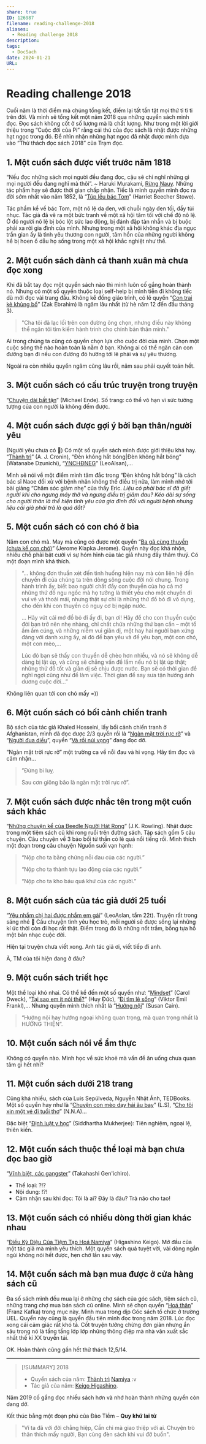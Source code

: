 ```yaml
---
share: true
ID: 126987
filename: reading-challenge-2018
aliases:
  - Reading challenge 2018
description: 
tags:
  - DocSach
date: 2024-01-21
URL:
---
```

# Reading challenge 2018
Cuối năm là thời điểm mà chúng tổng kết, điểm lại tất tần tật mọi thứ tỉ tì ti trên đời. Và mình sẽ tổng kết một năm 2018 qua những quyển sách mình đọc. Đọc sách không cốt ở số lượng mà là chất lượng. Như trong một lời giới thiệu trong “Cuộc đời của Pi” rằng cái thú của đọc sách là nhặt được những hạt ngọc trong đó. Để nhìn nhận những hạt ngọc đã nhặt được mình dựa vào “Thử thách đọc sách 2018” của Trạm đọc.

## 1. Một cuốn sách được viết trước năm 1818
“Nếu đọc những sách mọi người đều đang đọc, cậu sẽ chỉ nghĩ những gì mọi người đều đang nghĩ mà thôi”. ~ Haruki Murakami, [Rừng Nauy](../../R%E1%BB%ABng%20Nauy.md). Những tác phẩm hay sẽ được thời gian chấp nhận. Tiếc là mình quyển mình đọc ra đời sớm nhất vào năm 1852, là “[Túp lều bác Tom](T%C3%BAp%20l%E1%BB%81u%20b%C3%A1c%20Tom.md)” (Harriet Beecher Stowe).

Tác phẩm kể về bác Tom, một nô lệ da đen, với chuỗi ngày đen tối, đầy tủi nhục. Tác giả đã vẽ ra một bức tranh về một xã hội tăm tối với chế độ nô lệ. Ở đó người nô lệ bị bóc lột sức lao động, bị đánh đập tàn nhẫn và bị buộc phải xa rời gia đình của mình. Nhưng trong một xã hội không khác địa ngục trần gian ấy là tình yêu thương con người, tâm hồn của những người không hề bị hoen ố dẫu họ sống trong một xã hội khắc nghiệt như thế.

## 2. Một cuốn sách dành cả thanh xuân mà chưa đọc xong
Khi đã bắt tay đọc một quyển sách nào thì mình luôn cố gắng hoàn thành nó. Nhưng có một số quyển thuộc loại self-help bị mình tiễn đi không tiếc dù mới đọc vài trang đầu. Không kể đống giáo trình, có lẽ quyển “[Con trai kẻ khủng bố](../../Con%20Trai%20K%E1%BA%BB%20Kh%E1%BB%A7ng%20B%E1%BB%91.md)” (Zak Ebrahim) là ngâm lâu nhất (từ hè năm 12 đến đầu tháng 3).

> "Cha tôi đã lạc lối trên con đường ông chọn, nhưng điều này không thể ngăn tôi tìm kiếm hành trình cho chính bản thân mình."

Ai trong chúng ta cũng có quyền chọn lựa cho cuộc đời của mình. Chọn một cuộc sống thế nào hoàn toàn là nằm ở bạn. Không ai có thể ngăn cản con đường bạn đi nếu con đường đó hướng tới lẽ phải và sự yêu thương.

Ngoài ra còn nhiều quyển ngâm cũng lâu rồi, năm sau phải quyết toán hết.

## 3. Một cuốn sách có cấu trúc truyện trong truyện
“[Chuyện dài bất tận](../../Chuy%E1%BB%87n%20d%C3%A0i%20b%E1%BA%A5t%20t%E1%BA%ADn.md)” (Michael Ende). Số trang: có thể vô hạn vì sức tưởng tượng của con người là không đếm được.

## 4. Một cuốn sách được gợi ý bởi bạn thân/người yêu
(Người yêu chưa có 🙁) Có một số quyển sách mình được giới thiệu khá hay. “[Thành trì](./thanh-tri.md)” (A. J. Cronin), “Đèn không hắt bóng|Đèn không hắt bóng” (Watanabe Dzunichi), “[YNCHĐNEG](../../Y%C3%AAu%20nh%E1%BA%A7m%20ch%E1%BB%8B%20hai%20%C4%91%C6%B0%E1%BB%A3c%20nh%E1%BA%A7m%20em%20g%C3%A1i.md)” (LeoAlsan),…

Mình sẽ nói về một điểm mình tâm đắc trong “Đèn không hắt bóng” là cách bác sĩ Naoe đối xử với bệnh nhân không thể điều trị nữa, làm mình nhớ tới bài giảng “Chăm sóc giảm nhẹ” của thầy Eric. *Liệu có phải bác sĩ đã giết người khi cho ngưng máy thở và ngưng điều trị giảm đau? Kéo dài sự sống cho người thân là thể hiện tình yêu của gia đình đối với người bệnh nhưng liệu cái giả phải trả là quá đắt?*

## 5. Một cuốn sách có con chó ở bìa
Năm con chó mà. May mà cũng có được một quyển “[Ba gã cùng thuyền (chưa kể con chó)](../../Ba%20g%C3%A3%20c%C3%B9ng%20thuy%E1%BB%81n.md)” (Jerome Klapka Jerome). Quyển này đọc khá nhộn, nhiều chỗ phải bật cười vì sự hóm hỉnh của tác giả nhưng đầy thâm thuý. Có một đoạn mình khá thích.

> “… không đơn thuần xét đến tình huống hiện nay mà còn liên hệ đến chuyến đi của chúng ta trên dòng sông cuộc đời nói chung. Trong hành trình ấy, biết bao người chất đầy con thuyền của họ cả mớ những thứ đồ ngu ngốc mà họ tưởng là thiết yếu cho một chuyến đi vui vẻ và thoải mái, nhưng thật sự chỉ là những thứ đồ bỏ đi vô dụng, cho đến khi con thuyền có nguy cơ bị ngập nước.
> 
> … Hãy vứt cái mớ đồ bỏ đi ấy đi, bạn ơi! Hãy để cho con thuyền cuộc đời bạn trở nên nhẹ nhàng, chỉ chất chứa những thứ bạn cần – một tổ ấm ấm cúng, và những niềm vui giản dị, một hay hai người bạn xứng đáng với danh xưng ấy, ai đó để bạn yêu và để yêu bạn, một con chó, một con mèo,…
> 
> Lúc đó bạn sẽ thấy con thuyền dễ chèo hơn nhiều, và nó sẽ không dễ dàng bị lật úp, và cũng sẽ chẳng vấn đề lắm nếu nó bị lật úp thật; những thứ đồ tốt và giản dị sẽ chịu được nước. Bạn sẽ có thời gian để nghỉ ngợi cũng như để làm việc. Thời gian để say sưa tận hưởng ánh dương cuộc đời…”

Không liên quan tới con chó mấy =))

## 6. Một cuốn sách có bối cảnh chiến tranh
Bộ sách của tác giả Khaled Hosseini, lấy bối cảnh chiến tranh ở Afghanistan, mình đã đọc được 2/3 quyển rồi là “[Ngàn mặt trời rực rỡ](../../Ng%C3%A0n%20M%E1%BA%B7t%20Tr%E1%BB%9Di%20R%E1%BB%B1c%20R%E1%BB%A1.md)” và “[Người đua diều](../../Ng%C6%B0%E1%BB%9Di%20%C4%90ua%20Di%E1%BB%81u.md)”, quyển “[Và rồi núi vọng](../../V%C3%A0%20R%E1%BB%93i%20N%C3%BAi%20V%E1%BB%8Dng.md)” đang đọc dỡ.

“Ngàn mặt trời rực rỡ” một trường ca về nỗi đau và hi vọng. Hãy tìm đọc và cảm nhận…

> ”Đừng bi luỵ.
> 
> Sau cơn giông bão là ngàn mặt trời rực rỡ”.

## 7. Một cuốn sách được nhắc tên trong một cuốn sách khác
“[Những chuyện kể của Beedle Người Hát Rong](../../Nh%E1%BB%AFng%20Chuy%E1%BB%87n%20K%E1%BB%83%20C%E1%BB%A7a%20Beedle%20Ng%C6%B0%E1%BB%9Di%20H%C3%A1t%20Rong.md)” (J.K. Rowling). Nhặt được trong một tiệm sách cũ khi rong ruổi trên đường sách. Tập sách gồm 5 câu chuyện. Câu chuyện về 3 bảo bối tử thần có lẽ quá nổi tiếng rồi. Mình thích một đoạn trong câu chuyện Nguồn suối vạn hạnh:

> “Nộp cho ta bằng chứng nỗi đau của các người.”
> 
> “Nộp cho ta thành tựu lao động của các người.”
> 
> “Nộp cho ta kho báu quá khứ của các người.”

## 8. Một cuốn sách của tác giả dưới 25 tuổi
“[Yêu nhầm chị hai được nhầm em gái](../../Y%C3%AAu%20nh%E1%BA%A7m%20ch%E1%BB%8B%20hai%20%C4%91%C6%B0%E1%BB%A3c%20nh%E1%BA%A7m%20em%20g%C3%A1i.md)” (LeoAslan, tầm 22t). Truyện rất trong sáng nhé 🙂 Câu chuyện tình yêu học trò, mỗi người sẽ được sống lại những kí ức thời còn đi học rất thật. Điểm trong đó là những nốt trầm, bổng tựa hồ một bản nhạc cuộc đời.

Hiện tại truyện chưa viết xong. Anh tác giả ơi, viết tiếp đi anh.

À, TM của tôi hiện đang ở đâu?

## 9. Một cuốn sách triết học
Một thể loại khó nhai. Có thể kể đến một số quyển như: “[Mindset](../../Mindset%20The%20New%20Psychology%20of%20Success.md)” (Carol Dweck), “[Tại sao em ít nói thế?](../../T%E1%BA%A1i%20sao%20em%20%C3%ADt%20n%C3%B3i%20th%E1%BA%BF.md)” (Huy Đức), “[Đi tìm lẽ sống](../../%C4%90i%20T%C3%ACm%20L%E1%BA%BD%20S%E1%BB%91ng.md)” (Viktor Emil Frankl),… Nhưng quyển mình thích nhất là “[Hướng nội](../../H%C6%B0%E1%BB%9Bng%20N%E1%BB%99i.md)” (Susan Cain).

> “Hướng nội hay hướng ngoại không quan trọng, mà quan trọng nhất là HƯỚNG THIỆN”.

## 10. Một cuốn sách nói về ẩm thực
Không có quyển nào. Mình học về sức khoẻ mà vấn đề ăn uống chưa quan tâm gì hết nhỉ?

## 11. Một cuốn sách dưới 218 trang
Cũng khá nhiều, sách của Luis Sepúlveda, Nguyễn Nhật Ánh, TEDBooks. Một số quyển hay như là “[Chuyện con mèo dạy hải âu bay](../../Chuy%E1%BB%87n%20Con%20M%C3%A8o%20D%E1%BA%A1y%20H%E1%BA%A3i%20%C3%82u%20Bay.md)” (L.S), “[Cho tôi xin một vé đi tuổi thơ](../../Cho%20T%C3%B4i%20Xin%20M%E1%BB%99t%20V%C3%A9%20%C4%90i%20Tu%E1%BB%95i%20Th%C6%A1.md)” (N.N.A)…

Đặc biệt “[Định luật y học](../../%C4%90%E1%BB%8Bnh%20lu%E1%BA%ADt%20Y%20h%E1%BB%8Dc.md)” (Siddhartha Mukherjee): Tiên nghiệm, ngoại lệ, thiên kiến.

## 12. Một cuốn sách thuộc thể loại mà bạn chưa đọc bao giờ
“[Vĩnh biệt, các gangster](../../V%C4%A9nh%20Bi%E1%BB%87t,%20C%C3%A1c%20Gangster.md)” (Takahashi Gen'ichiro).

- Thể loại: ?!?
- Nội dung: !?!
- Cảm nhận sau khi đọc: Tôi là ai? Đây là đâu? Trả não cho tao!

## 13. Một cuốn sách có nhiều dòng thời gian khác nhau
“[Điều Kỳ Diệu Của Tiệm Tạp Hoá Namiya](./dieu-ki-dieu-cua-tiem-tap-hoa-namiya.md)” (Higashino Keigo). Mở đầu của một tác giả mà mình yêu thích. Một quyển sách quá tuyệt vời, vài dòng ngắn ngủi không nói hết được, hẹn chờ lần sau vậy.

## 14. Một cuốn sách mà bạn mua được ở cửa hàng sách cũ
Đa số sách mình đều mua lại ở những chợ sách của góc sách, tiệm sách cũ, những trang chợ mua bán sách cũ online. Mình sẽ chọn quyển “[Hoá thân](../../H%C3%B3a%20Th%C3%A2n.md)” (Franz Kafka) trong mục này. Mình mua trong dịp Góc sách tổ chức ở trường UEL. Quyển này cũng là quyển đầu tiên mình đọc trong năm 2018. Lúc đọc xong cái cảm giác rất khó tả. Cốt truyện tưởng chừng đơn giản nhưng ẩn sâu trong nó là tầng tầng lớp lớp những thông điệp mà nhà văn xuất sắc nhất thế kỉ XX truyền tải.

OK. Hoàn thành cũng gần hết thử thách 12,5/14.

---

> [!SUMMARY] 2018
> - Quyển sách của năm: [Thành trì](./thanh-tri.md) [Namiya](./dieu-ki-dieu-cua-tiem-tap-hoa-namiya.md) :v
> - Tác giả của năm: [Keigo Higashino](../../Keigo%20Higashino.md).

Năm 2019 cố gắng đọc nhiều sách hơn và nhớ hoàn thành những quyển còn dang dở.

Kết thúc bằng một đoạn phú của Đào Tiềm – **Quy khứ lai từ**
> "Ví ta đã với đời chẳng hiệp,
> Cần chi mà giao thiệp với ai.
> Chuyện trò thân thích mấy người,
> Bạn cùng đèn sách khi vui đỡ buồn".